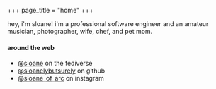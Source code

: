 +++
page_title = "home"
+++

hey, i'm sloane! i'm a professional software engineer and an amateur musician, photographer, wife, chef, and pet mom.

#### around the web

- [@sloane](https://tech.lgbt/@sloane) on the fediverse
- [@sloanelybutsurely](https://github.com/sloanelybutsurely) on github
- [@sloane_of_arc](https://instagram.com/sloane_of_arc) on instagram
